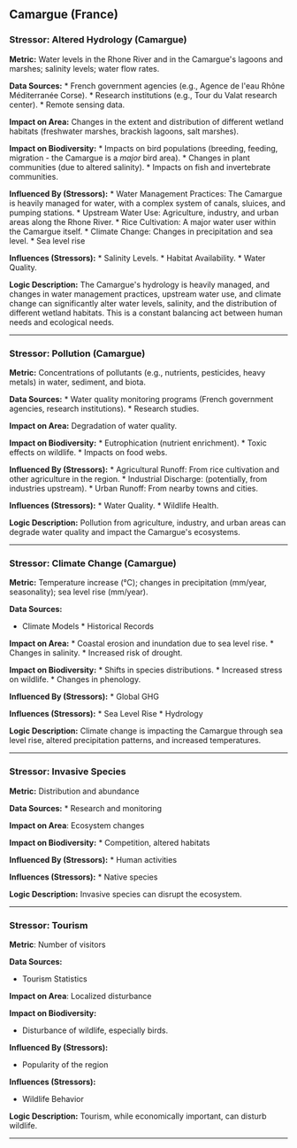 ## Camargue (France)

### Stressor: Altered Hydrology (Camargue)

**Metric:** Water levels in the Rhone River and in the Camargue's lagoons and marshes; salinity levels; water flow rates.

**Data Sources:**
    *   French government agencies (e.g., Agence de l'eau Rhône Méditerranée Corse).
    *   Research institutions (e.g., Tour du Valat research center).
    *   Remote sensing data.

**Impact on Area:** Changes in the extent and distribution of different wetland habitats (freshwater marshes, brackish lagoons, salt marshes).

**Impact on Biodiversity:**
    *   Impacts on bird populations (breeding, feeding, migration - the Camargue is a *major* bird area).
    *   Changes in plant communities (due to altered salinity).
    *   Impacts on fish and invertebrate communities.

**Influenced By (Stressors):**
    *   Water Management Practices: The Camargue is heavily managed for water, with a complex system of canals, sluices, and pumping stations.
    *   Upstream Water Use: Agriculture, industry, and urban areas along the Rhone River.
    *   Rice Cultivation: A major water user within the Camargue itself.
    *   Climate Change: Changes in precipitation and sea level.
    * Sea level rise

**Influences (Stressors):**
    *   Salinity Levels.
    *   Habitat Availability.
    *   Water Quality.

**Logic Description:** The Camargue's hydrology is heavily managed, and changes in water management practices, upstream water use, and climate change can significantly alter water levels, salinity, and the distribution of different wetland habitats. This is a constant balancing act between human needs and ecological needs.

---

### Stressor: Pollution (Camargue)

**Metric:** Concentrations of pollutants (e.g., nutrients, pesticides, heavy metals) in water, sediment, and biota.

**Data Sources:**
    *   Water quality monitoring programs (French government agencies, research institutions).
    *   Research studies.

**Impact on Area:** Degradation of water quality.

**Impact on Biodiversity:**
    *   Eutrophication (nutrient enrichment).
    *   Toxic effects on wildlife.
    *   Impacts on food webs.

**Influenced By (Stressors):**
    *   Agricultural Runoff: From rice cultivation and other agriculture in the region.
    *   Industrial Discharge: (potentially, from industries upstream).
    *   Urban Runoff: From nearby towns and cities.

**Influences (Stressors):**
    *   Water Quality.
    *   Wildlife Health.

**Logic Description:** Pollution from agriculture, industry, and urban areas can degrade water quality and impact the Camargue's ecosystems.

---

### Stressor: Climate Change (Camargue)

**Metric:** Temperature increase (°C); changes in precipitation (mm/year, seasonality); sea level rise (mm/year).

**Data Sources:**
  *  Climate Models
    * Historical Records

**Impact on Area:**
    *   Coastal erosion and inundation due to sea level rise.
    *   Changes in salinity.
    *   Increased risk of drought.

**Impact on Biodiversity:**
    *   Shifts in species distributions.
    *   Increased stress on wildlife.
    *   Changes in phenology.

**Influenced By (Stressors):**
    * Global GHG

**Influences (Stressors):**
     * Sea Level Rise
      * Hydrology

**Logic Description:** Climate change is impacting the Camargue through sea level rise, altered precipitation patterns, and increased temperatures.

---
### Stressor: Invasive Species

**Metric:** Distribution and abundance

**Data Sources:**
      * Research and monitoring

**Impact on Area**: Ecosystem changes

**Impact on Biodiversity:**
     * Competition, altered habitats

**Influenced By (Stressors):**
     * Human activities

**Influences (Stressors):**
     * Native species

**Logic Description:** Invasive species can disrupt the ecosystem.

---
### Stressor: Tourism
**Metric**: Number of visitors

**Data Sources:**
  * Tourism Statistics

**Impact on Area**: Localized disturbance

**Impact on Biodiversity:**
 * Disturbance of wildlife, especially birds.

**Influenced By (Stressors):**
  * Popularity of the region

**Influences (Stressors):**
 * Wildlife Behavior

**Logic Description:** Tourism, while economically important, can disturb wildlife.

---
